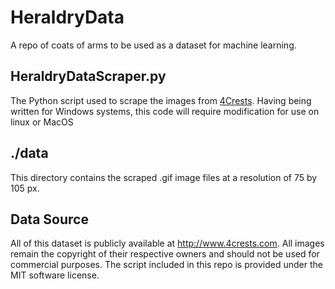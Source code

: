 # HeraldryData
 A repo of coats of arms to be used as a dataset for machine learning.
 
## HeraldryDataScraper.py
 The Python script used to scrape the images from [4Crests](http://www.4crests.com).
 Having being written for Windows systems, this code will require modification for use on linux or MacOS

## ./data
 This directory contains the scraped .gif image files at a resolution of 75 by 105 px.
 
## Data Source
 All of this dataset is publicly available at http://www.4crests.com. All images remain the
 copyright of their respective owners and should not be used for commercial purposes. The script
 included in this repo is provided under the MIT software license.

